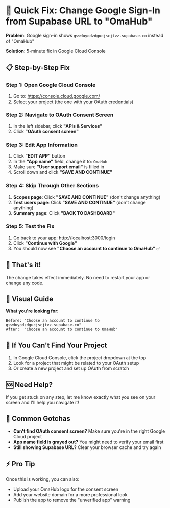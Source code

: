 # 🚀 Quick Fix: Change Google Sign-In from Supabase URL to "OmaHub"

**Problem**: Google sign-in shows `gswduyodzdgucjscjtvz.supabase.co` instead of "OmaHub"

**Solution**: 5-minute fix in Google Cloud Console

## 📋 Step-by-Step Fix

### Step 1: Open Google Cloud Console

1. Go to: https://console.cloud.google.com/
2. Select your project (the one with your OAuth credentials)

### Step 2: Navigate to OAuth Consent Screen

1. In the left sidebar, click **"APIs & Services"**
2. Click **"OAuth consent screen"**

### Step 3: Edit App Information

1. Click **"EDIT APP"** button
2. In the **"App name"** field, change it to: `OmaHub`
3. Make sure **"User support email"** is filled in
4. Scroll down and click **"SAVE AND CONTINUE"**

### Step 4: Skip Through Other Sections

1. **Scopes page**: Click **"SAVE AND CONTINUE"** (don't change anything)
2. **Test users page**: Click **"SAVE AND CONTINUE"** (don't change anything)
3. **Summary page**: Click **"BACK TO DASHBOARD"**

### Step 5: Test the Fix

1. Go back to your app: http://localhost:3000/login
2. Click **"Continue with Google"**
3. You should now see **"Choose an account to continue to OmaHub"** ✅

## 🎯 That's it!

The change takes effect immediately. No need to restart your app or change any code.

## 📸 Visual Guide

**What you're looking for:**

```
Before: "Choose an account to continue to gswduyodzdgucjscjtvz.supabase.co"
After:  "Choose an account to continue to OmaHub"
```

## 🔧 If You Can't Find Your Project

1. In Google Cloud Console, click the project dropdown at the top
2. Look for a project that might be related to your OAuth setup
3. Or create a new project and set up OAuth from scratch

## 🆘 Need Help?

If you get stuck on any step, let me know exactly what you see on your screen and I'll help you navigate it!

## 🚨 Common Gotchas

- **Can't find OAuth consent screen?** Make sure you're in the right Google Cloud project
- **App name field is grayed out?** You might need to verify your email first
- **Still showing Supabase URL?** Clear your browser cache and try again

## ⚡ Pro Tip

Once this is working, you can also:

- Upload your OmaHub logo for the consent screen
- Add your website domain for a more professional look
- Publish the app to remove the "unverified app" warning
